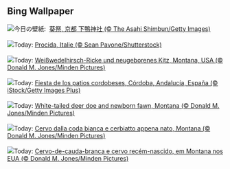 ## Bing Wallpaper
![](https://www.bing.com/th?id=OHR.AoiMatsuri2023_JA-JP8770594775_UHD.jpg&w=1000)今日の壁紙: &nbsp;[葵祭, 京都 下鴨神社 (© The Asahi Shimbun/Getty Images)](https://www.bing.com/th?id=OHR.AoiMatsuri2023_JA-JP8770594775_UHD.jpg)
<br><br/>
![](https://www.bing.com/th?id=OHR.ProcidaItaly_FR-FR4386022745_UHD.jpg&w=1000)Today: [Procida, Italie (© Sean Pavone/Shutterstock)](https://www.bing.com/th?id=OHR.ProcidaItaly_FR-FR4386022745_UHD.jpg)
<br><br/>
![](https://www.bing.com/th?id=OHR.OdocoileusVirginianus_DE-DE3260429830_UHD.jpg&w=1000)Today: [Weißwedelhirsch-Ricke und neugeborenes Kitz, Montana, USA (© Donald M. Jones/Minden Pictures)](https://www.bing.com/th?id=OHR.OdocoileusVirginianus_DE-DE3260429830_UHD.jpg)
<br><br/>
![](https://www.bing.com/th?id=OHR.CordobaCourtyardFlowers_ES-ES5272569194_UHD.jpg&w=1000)Today: [Fiesta de los patios cordobeses, Córdoba, Andalucía, España (© iStock/Getty Images Plus)](https://www.bing.com/th?id=OHR.CordobaCourtyardFlowers_ES-ES5272569194_UHD.jpg)
<br><br/>
![](https://www.bing.com/th?id=OHR.OdocoileusVirginianus_EN-GB9846632194_UHD.jpg&w=1000)Today: [White-tailed deer doe and newborn fawn, Montana (© Donald M. Jones/Minden Pictures)](https://www.bing.com/th?id=OHR.OdocoileusVirginianus_EN-GB9846632194_UHD.jpg)
<br><br/>
![](https://www.bing.com/th?id=OHR.OdocoileusVirginianus_IT-IT8168130990_UHD.jpg&w=1000)Today: [Cervo dalla coda bianca e cerbiatto appena nato, Montana (© Donald M. Jones/Minden Pictures)](https://www.bing.com/th?id=OHR.OdocoileusVirginianus_IT-IT8168130990_UHD.jpg)
<br><br/>
![](https://www.bing.com/th?id=OHR.OdocoileusVirginianus_PT-BR5303938011_UHD.jpg&w=1000)Today: [Cervo-de-cauda-branca e cervo recém-nascido, em Montana nos EUA (© Donald M. Jones/Minden Pictures)](https://www.bing.com/th?id=OHR.OdocoileusVirginianus_PT-BR5303938011_UHD.jpg)
<br><br/>
